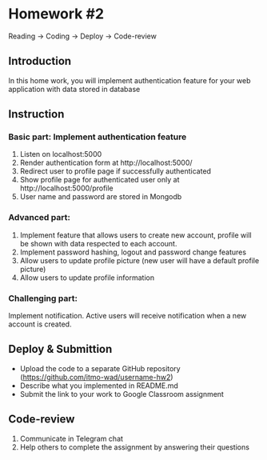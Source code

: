 # Homework #2

Reading → Coding → Deploy → Code-review

## Introduction
In this home work, you will implement authentication feature for your web application with data stored in database

## Instruction
### Basic part: Implement authentication feature

1. Listen on localhost:5000
2. Render authentication form at http://localhost:5000/
3. Redirect user to profile page if successfully authenticated
4. Show profile page for authenticated user only at http://localhost:5000/profile
5. User name and password are stored in Mongodb

### Advanced part:

1. Implement feature that allows users to create new account, profile will be shown with data respected to each account.
2. Implement password hashing, logout and password change features
3. Allow users to update profile picture (new user will have a default profile picture)
4. Allow users to update profile information

### Challenging part:

Implement notification. Active users will receive notification when a new account is created.

## Deploy & Submittion

* Upload the code to a separate GitHub repository (https://github.com/itmo-wad/username-hw2)
* Describe what you implemented in README.md
* Submit the link to your work to Google Classroom assignment

## Code-review

1. Communicate in Telegram chat
2. Help others to complete the assignment by answering their questions
